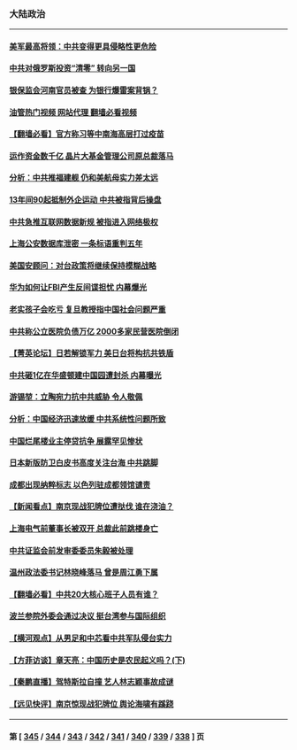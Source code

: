 ### 大陆政治
---
#### [美军最高将领：中共变得更具侵略性更危险](../../pages/ncid277/n13788128.md?07250045) 
#### [中共对俄罗斯投资“清零” 转向另一国](../../pages/ncid277/n13788094.md?07250045) 
#### [银保监会河南官员被查 为银行爆雷案背锅？](../../pages/ncid277/n13788007.md?07250045) 
#### [油管热门视频 网站代理 翻墙必看视频](http://209.222.30.114:81/youtube.html?07250045)
#### [【翻墙必看】官方称习等中南海高层打过疫苗](../../pages/ncid277/n13787937.md?07250045) 
#### [运作资金数千亿 晶片大基金管理公司原总裁落马](../../pages/ncid277/n13787974.md?07250045) 
#### [分析：中共推福建舰 仍和美航母实力差太远](../../pages/ncid277/n13784118.md?07250045) 
#### [13年间90起抵制外企运动 中共被指背后操盘](../../pages/ncid277/n13787942.md?07250045) 
#### [中共急推互联网数据新规 被指进入网络极权](../../pages/ncid277/n13787870.md?07250045) 
#### [上海公安数据库泄密 一条标语重判五年](../../pages/ncid277/n13787387.md?07250045) 
#### [美国安顾问：对台政策将继续保持模糊战略](../../pages/ncid277/n13787883.md?07250045) 
#### [华为如何让FBI产生反间谍担忧 内幕爆光](../../pages/ncid277/n13787864.md?07250045) 
#### [老实孩子会吃亏 复旦教授指中国社会问题严重](../../pages/ncid277/n13787879.md?07250045) 
#### [中共称公立医院负债万亿 2000多家民营医院倒闭](../../pages/ncid277/n13787863.md?07250045) 
#### [【菁英论坛】日若解锁军力 美日台将构抗共铁盾](../../pages/ncid277/n13787855.md?07250045) 
#### [中共砸1亿在华盛顿建中国园遭封杀 内幕曝光](../../pages/ncid277/n13787792.md?07250045) 
#### [游锡堃：立陶宛力抗中共威胁 令人敬佩](../../pages/ncid277/n13787724.md?07250045) 
#### [分析：中国经济迅速放缓 中共系统性问题所致](../../pages/ncid277/n13787310.md?07250045) 
#### [中国烂尾楼业主停贷抗争 展露罕见惨状](../../pages/ncid277/n13787794.md?07250045) 
#### [日本新版防卫白皮书高度关注台海 中共跳脚](../../pages/ncid277/n13787655.md?07250045) 
#### [成都出现纳粹标志 以色列驻成都领馆谴责](../../pages/ncid277/n13787186.md?07250045) 
#### [【新闻看点】南京现战犯牌位遭挞伐 谁在浇油？](../../pages/ncid277/n13787396.md?07250045) 
#### [上海电气前董事长被双开 总裁此前跳楼身亡](../../pages/ncid277/n13787570.md?07250045) 
#### [中共证监会前发审委委员朱毅被处理](../../pages/ncid277/n13787634.md?07250045) 
#### [温州政法委书记林晓峰落马 曾是周江勇下属](../../pages/ncid277/n13787499.md?07250045) 
#### [【翻墙必看】中共20大核心班子人员有谁？](../../pages/ncid277/n13787466.md?07250045) 
#### [波兰参院外委会通过决议 挺台湾参与国际组织](../../pages/ncid277/n13787471.md?07250045) 
#### [【横河观点】从男足和中芯看中共军队侵台实力](../../pages/ncid277/n13787463.md?07250045) 
#### [【方菲访谈】章天亮：中国历史是农民起义吗？(下)](../../pages/ncid277/n13787272.md?07250045) 
#### [【秦鹏直播】驾特斯拉自撞 艺人林志颖事故成谜](../../pages/ncid277/n13787399.md?07250045) 
#### [【远见快评】南京惊现战犯牌位 舆论海啸有蹊跷](../../pages/ncid277/n13787283.md?07250045) 

---
#### 第 [ [345](./345.md?07250045) / [344](./344.md?07250045) / [343](./343.md?07250045) / [342](./342.md?07250045) / [341](./341.md?07250045) / [340](./340.md?07250045) / [339](./339.md?07250045) / [338](./338.md?07250045) ] 页
